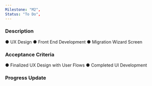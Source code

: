```yaml
---
Milestone: "M2",
Status: "To Do",
---
```

<!--lang:en--> 
### Description

● UX Design
● Front End Development
● Migration Wizard Screen

### Acceptance Criteria

● Finalized UX Design with User Flows
● Completed UI Development

### Progress Update

